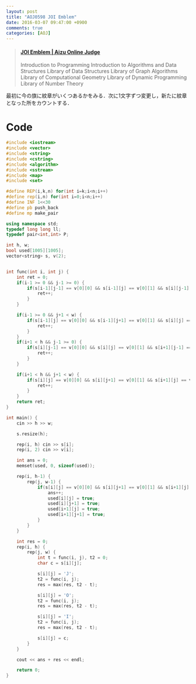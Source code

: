 ```yaml
---
layout: post
title: "AOJ0598 JOI Emblem"
date: 2016-03-07 09:47:00 +0900
comments: true
categories: [AOJ]
---
```


<blockquote class="embedly-card" data-card-key="39deea93f79745829254c0652225a544" data-card-controls="0" data-card-type="article" data-card-branding="0"><h4><a href="http://judge.u-aizu.ac.jp/onlinejudge/description.jsp?id=0598">JOI Emblem | Aizu Online Judge</a></h4><p>Introduction to Programming Introduction to Algorithms and Data Structures Library of Data Structures Library of Graph Algorithms Library of Computational Geometry Library of Dynamic Programming Library of Number Theory</p></blockquote>
<script async src="//cdn.embedly.com/widgets/platform.js" charset="UTF-8"></script>

<!-- more -->

最初に今の旗に紋章がいくつあるかをみる．次に1文字ずつ変更し，新たに紋章となった所をカウントする．

# Code

```cpp
#include <iostream>
#include <vector>
#include <string>
#include <cstring>
#include <algorithm>
#include <sstream>
#include <map>
#include <set>

#define REP(i,k,n) for(int i=k;i<n;i++)
#define rep(i,n) for(int i=0;i<n;i++)
#define INF 1<<30
#define pb push_back
#define mp make_pair

using namespace std;
typedef long long ll;
typedef pair<int,int> P;

int h, w;
bool used[1005][1005];
vector<string> s, v(2);


int func(int i, int j) {
	int ret = 0;
	if(i-1 >= 0 && j-1 >= 0) {
		if(s[i-1][j-1] == v[0][0] && s[i-1][j] == v[0][1] && s[i][j-1] == v[1][0] && s[i][j] == v[1][1]) {
			ret++;
		}
	}

	if(i-1 >= 0 && j+1 < w) {
		if(s[i-1][j] == v[0][0] && s[i-1][j+1] == v[0][1] && s[i][j] == v[1][0] && s[i][j+1] == v[1][1]) {
			ret++;
		}
	}
	if(i+1 < h && j-1 >= 0) {
		if(s[i][j-1] == v[0][0] && s[i][j] == v[0][1] && s[i+1][j-1] == v[1][0] && s[i+1][j] == v[1][1]) {
			ret++;
		}
	}

	if(i+1 < h && j+1 < w) {
		if(s[i][j] == v[0][0] && s[i][j+1] == v[0][1] && s[i+1][j] == v[1][0] && s[i+1][j+1] == v[1][1]) {
			ret++;
		}
	}
	return ret;
}

int main() {
	cin >> h >> w;

	s.resize(h);

	rep(i, h) cin >> s[i];
	rep(i, 2) cin >> v[i];

	int ans = 0;
	memset(used, 0, sizeof(used));

	rep(i, h-1) {
		rep(j, w-1) {
			if(s[i][j] == v[0][0] && s[i][j+1] == v[0][1] && s[i+1][j] == v[1][0] && s[i+1][j+1] == v[1][1]) {
				ans++;
				used[i][j] = true;
				used[i][j+1] = true;
				used[i+1][j] = true;
				used[i+1][j+1] = true;
			}
		}
	}

	int res = 0;
	rep(i, h) {
		rep(j, w) {
			int t = func(i, j), t2 = 0;
			char c = s[i][j];

			s[i][j] = 'J';
			t2 = func(i, j);
			res = max(res, t2 - t);

			s[i][j] = 'O';
			t2 = func(i, j);
			res = max(res, t2 - t);

			s[i][j] = 'I';
			t2 = func(i, j);
			res = max(res, t2 - t);

			s[i][j] = c;
		}
	}

	cout << ans + res << endl;

	return 0;
}
```


